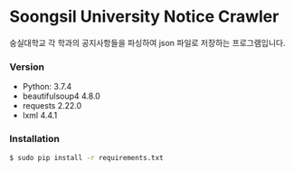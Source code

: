 # Soongsil University Notice Crawler
숭실대학교 각 학과의 공지사항들을 파싱하여 json 파일로 저장하는 프로그램입니다.

### Version
- Python: 3.7.4
- beautifulsoup4 4.8.0
- requests 2.22.0
- lxml 4.4.1

### Installation

```sh
$ sudo pip install -r requirements.txt
```
